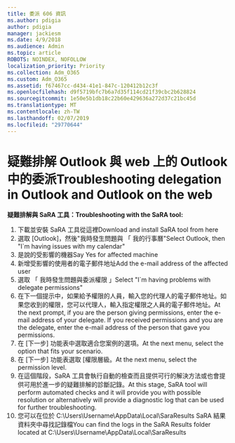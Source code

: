 ```yaml
---
title: 委派 606 資訊
ms.author: pdigia
author: pdigia
manager: jackiesm
ms.date: 4/9/2018
ms.audience: Admin
ms.topic: article
ROBOTS: NOINDEX, NOFOLLOW
localization_priority: Priority
ms.collection: Adm_O365
ms.custom: Adm_O365
ms.assetid: f67467cc-d434-41e1-847c-120412b12c3f
ms.openlocfilehash: d9f5719bfc7b6a7d35f114cd21f39cbc2b628824
ms.sourcegitcommit: 1e50e5b1db18c22b60e429636a272d37c21bc45d
ms.translationtype: MT
ms.contentlocale: zh-TW
ms.lasthandoff: 02/07/2019
ms.locfileid: "29770644"
---
```

# <a name="troubleshooting-delegation-in-outlook-and-outlook-on-the-web"></a><span data-ttu-id="6ea8f-102">疑難排解 Outlook 與 web 上的 Outlook 中的委派</span><span class="sxs-lookup"><span data-stu-id="6ea8f-102">Troubleshooting delegation in Outlook and Outlook on the web</span></span>

<span data-ttu-id="6ea8f-103">**疑難排解與 SaRA 工具：**</span><span class="sxs-lookup"><span data-stu-id="6ea8f-103">**Troubleshooting with the SaRA tool:**</span></span>

1. <span data-ttu-id="6ea8f-104">下載並安裝 SaRA 工具從這裡</span><span class="sxs-lookup"><span data-stu-id="6ea8f-104">Download and install SaRA tool from here</span></span>
1. <span data-ttu-id="6ea8f-105">選取 [Outlook]，然後"我時發生問題與 「 我的行事曆"</span><span class="sxs-lookup"><span data-stu-id="6ea8f-105">Select Outlook, then "I\`m having issues with my calendar"</span></span>
1. <span data-ttu-id="6ea8f-106">是說的受影響的機器</span><span class="sxs-lookup"><span data-stu-id="6ea8f-106">Say Yes for affected machine</span></span>
1. <span data-ttu-id="6ea8f-107">新增受影響的使用者的電子郵件地址</span><span class="sxs-lookup"><span data-stu-id="6ea8f-107">Add the e-mail address of the affected user</span></span>
1. <span data-ttu-id="6ea8f-108">選取 「 我時發生問題與委派權限 」</span><span class="sxs-lookup"><span data-stu-id="6ea8f-108">Select "I\`m having problems with delegate permissions"</span></span>
1. <span data-ttu-id="6ea8f-p101">在下一個提示中，如果給予權限的人員，輸入您的代理人的電子郵件地址。如果您收到的權限，您可以代理人，輸入指定權限之人員的電子郵件地址。</span><span class="sxs-lookup"><span data-stu-id="6ea8f-p101">At the next prompt, if you are the person giving permissions, enter the e-mail address of your delegate. If you received permissions and you are the delegate, enter the e-mail address of the person that gave you permissions.</span></span>
1. <span data-ttu-id="6ea8f-111">在 [下一步] 功能表中選取適合您案例的選項。</span><span class="sxs-lookup"><span data-stu-id="6ea8f-111">At the next menu, select the option that fits your scenario.</span></span> 
1. <span data-ttu-id="6ea8f-112">在 [下一步] 功能表選取 [權限層級。</span><span class="sxs-lookup"><span data-stu-id="6ea8f-112">At the next menu, select the permission level.</span></span>
1. <span data-ttu-id="6ea8f-113">在這個階段，SaRA 工具會執行自動的檢查而且提供可行的解決方法或也會提供可用於進一步的疑難排解的診斷記錄。</span><span class="sxs-lookup"><span data-stu-id="6ea8f-113">At this stage, SaRA tool will perform automated checks and it will provide you with possible resolution or alternatively will provide a diagnostic log that can be used for further troubleshooting.</span></span>
1. <span data-ttu-id="6ea8f-114">您可以在位於 C:\Users\Username\AppData\Local\SaraResults SaRA 結果資料夾中尋找記錄檔</span><span class="sxs-lookup"><span data-stu-id="6ea8f-114">You can find the logs in the SaRA Results folder located at C:\Users\Username\AppData\Local\SaraResults</span></span>